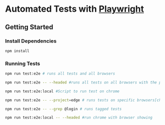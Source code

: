 # Automated Tests with [Playwright](https://playwright.dev)

## Getting Started

### Install Dependencies

```sh
npm install
```

### Running Tests

```sh
npm run test:e2e # runs all tests and all browsers

npm run test:e2e -- --headed #runs all tests on all browsers with the process showing

npm run test:e2e:local #Script to run test on chrome

npm run test:e2e -- --project=edge # runs tests on specific browsers[chrome|firefox|edge|safari]

npm run test:e2e -- --grep @login # runs tagged tests

npm run test:e2e:local -- --headed #run chrome with browser showing
